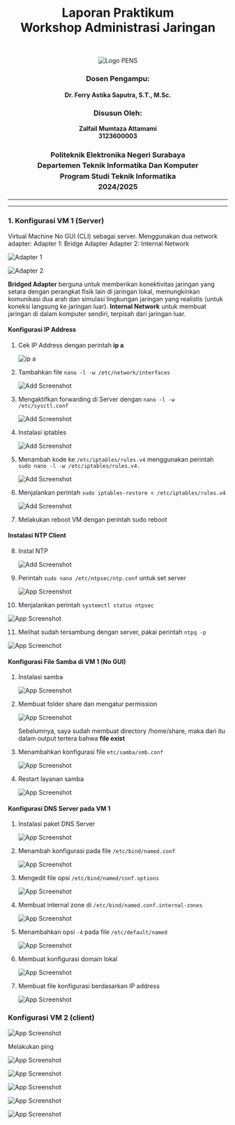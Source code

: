 <div align="center">
  <h1 style="text-align: center;font-weight: bold">Laporan Praktikum<br>Workshop Administrasi Jaringan</h1>
</div>
<br />

<div align="center">
  
  ![Logo PENS](image/LogoPENSnNoBg.png)
  
  <h3 style="text-align: center;">Dosen Pengampu:</h3>
  <h4 style="text-align: center;">Dr. Ferry Astika Saputra, S.T., M.Sc.</h4>

  <h3 style="text-align: center;">Disusun Oleh:</h3>
  <p style="text-align: center;">
    <strong>Zalfail Mumtaza Attamami</strong><br>
    <strong>3123600003</strong>
  </p>

<h3 style="text-align: center;line-height: 1.5">Politeknik Elektronika Negeri Surabaya<br>Departemen Teknik Informatika Dan Komputer<br>Program Studi Teknik Informatika<br>2024/2025</h3>
  <hr><hr>
</div>

### 1. Konfigurasi VM 1 (Server)
Virtual Machine No GUI (CLI) sebagai server.
Menggunakan dua network adapter:
Adapter 1: Bridge Adapter
Adapter 2: Internal Network

![Adapter 1](image/Adapter1.png)

![Adapter 2](image/Adapter2.png)

**Bridged Adapter** berguna untuk memberikan konektivitas jaringan yang setara dengan perangkat fisik lain di jaringan lokal, memungkinkan komunikasi dua arah dan simulasi lingkungan jaringan yang realistis (untuk koneksi langsung ke jaringan luar). **Internal Network** untuk membuat jaringan di dalam komputer sendiri, terpisah dari jaringan luar.

#### Konfigurasi IP Address

1. Cek IP Address dengan perintah **ip a**

   ![ip a](image/ipa_nogui.png)

2. Tambahkan file `nano -l -w /etc/network/interfaces`

   ![Add Screenshot](image/auto.png)

3. Mengaktifkan forwarding di Server dengan `nano -l -w /etc/sysctl.conf`

    ![Add Screenshot](image/etc-sysctl.png)

4. Instalasi iptables

    ![Add Screenshot](image/iptables.png)

5. Menambah kode ke `/etc/iptables/rules.v4` menggunakan perintah `sudo nano -l -w /etc/iptables/rules.v4.`

    ![Add Screenshot](image/addcode2.png)

6. Menjalankan perintah `sudo iptables-restore < /etc/iptables/rules.v4`

    ![Add Screenshot](image/iptables-restore.png)

7. Melakukan reboot VM dengan perintah sudo reboot

#### Instalasi NTP Client

8. Instal NTP
   
   ![Add Screenshot](image/install-ntp.png)

9. Perintah `sudo nano /etc/ntpsec/ntp.conf` untuk set server

   ![App Screenshot](image/set-server-ip.png)

10. Menjalankan perintah `systemctl status ntpsec` 

   ![App Screenshot](image/status-ntp.png)

11. Melihat sudah tersambung dengan server, pakai perintah `ntpq -p`

   ![App Screenchot](image/validasi-koneksi-ntp.png)

#### Konfigurasi File Samba di VM 1 (No GUI)

1. Instalasi samba
   
   ![App Screenshot](image/install-samba.png)

2. Membuat folder share dan mengatur permission

   ![App Screenshot](image/mkdir-samba.png)

   Sebelumnya, saya sudah membuat directory /home/share, maka dari
   itu dalam output tertera bahwa **file exist**

3. Menambahkan konfigurasi file `etc/samba/smb.conf`

   ![App Screenshot](image/konfigurasi-samba.png)

4. Restart layanan samba

   ![App Screenshot](image/restart-status-samba.png)

#### Konfigurasi DNS Server pada VM 1
1. Instalasi paket DNS Server

   ![App Screenshot](image/dns-bind-utils.png)

2. Menambah konfigurasi pada file `/etc/bind/named.conf`

   ![App Screenshot](image/konfigurasi-dns.png)

3. Mengedit file opsi `/etc/bind/named/conf.options`

   ![App Screenshot](image/konfigurasi-dns-conf-options.png)

4. Membuat internal zone di `/etc/bind/named.conf.internal-zones`

   ![App Screenshot](image/internal-zone.png)

5. Menambahkan opsi `-4` pada file `/etc/default/named`

   ![App Screenshot](image/tambah-min4.png)

6. Membuat konfigurasi domain lokal

   ![App Screenshot](image/konfigurasi-domain-lokal.png)

7. Membuat file konfigurasi berdasarkan IP address

   ![App Screenshot](image/konfigurasi-ip-addr.png)

### Konfigurasi VM 2 (client)

   ![App Screenshot](image/vm2.png)

Melakukan ping

   ![App Screenshot](image/ping-address.png)

   ![App Screenshot](image/ping-gateaway.png)

   ![App Screenshot](image/ping-1111.png)

   ![App Screenshot](image/ping-8888.png)

   ![App Screenshot](image/ping-google.png)
